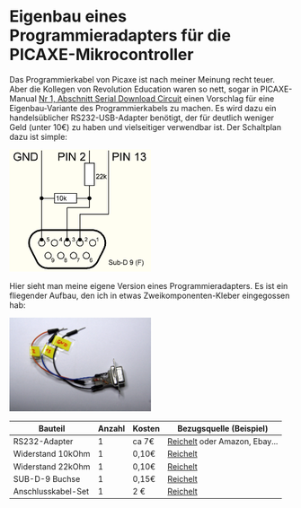 # Eigenbau eines Programmieradapters für die PICAXE-Mikrocontroller

Das Programmierkabel von Picaxe ist nach meiner Meinung recht teuer. Aber die Kollegen von Revolution Education waren so nett,
sogar in PICAXE-Manual [Nr 1, Abschnitt Serial Download Circuit](https://picaxe.com/docs/picaxe_manual1.pdf) einen Vorschlag für eine Eigenbau-Variante des Programmierkabels zu machen. Es wird dazu ein handelsüblicher RS232-USB-Adapter benötigt, der für deutlich weniger Geld (unter 10€) zu haben und vielseitiger verwendbar ist. Der Schaltplan dazu ist simple:

<img src="Schaltplan_Programmieradapter.png" title="Schaltplan vom Programmieradapter" alt="Schaltplan vom Programmieradapter" width="50%"/>

Hier sieht man meine eigene Version eines Programmieradapters. Es ist ein fliegender Aufbau, den ich in etwas Zweikomponenten-Kleber eingegossen hab:

<img src="programmier_adapter.jpg" title="Bild vom Programmieradapter" alt="Bild vom Programmieradapter" width="50%"/>


Bauteil | Anzahl | Kosten | Bezugsquelle (Beispiel)
--------|--------|--------|------------------------
RS232-Adapter | 1 | ca 7€ | [Reichelt](https://www.reichelt.de/usb-2-0-konverter-a-stecker-auf-rs-232-1-5-m-usb2-seriell-p58641.html) oder Amazon, Ebay...
Widerstand 10kOhm | 1 | 0,10€ | [Reichelt](https://www.reichelt.de/widerstand-kohleschicht-10-kohm-0207-250-mw-5--1-4w-10k-p1338.html)
Widerstand 22kOhm | 1 | 0,10€ | [Reichelt](https://www.reichelt.de/widerstand-kohleschicht-22-kohm-0207-250-mw-5--1-4w-22k-p1384.html)
SUB-D-9 Buchse | 1 | 0,15€ | [Reichelt](https://www.reichelt.de/d-sub-buchse-9-polig-loetkelch-d-sub-bu-09-p6948.html)
Anschlusskabel-Set | 1 | 2 € | [Reichelt](https://www.reichelt.de/entwicklerboards-kabel-set-verschiedene-laengen-65er-pack--debo-kabelset18-p282690.html)